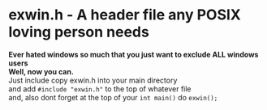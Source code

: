 # exwin.h - A header file any POSIX loving person needs  
__Ever hated windows so much that you just want to exclude ALL windows users__  
__Well, now you can.__  
Just include copy exwin.h into your main directory  
and add `#include "exwin.h"` to the top of whatever file  
and, also dont forget at the top of your `int main()` do `exwin();`  